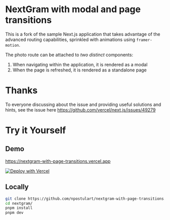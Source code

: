 # NextGram with modal and page transitions

This is a fork of the sample Next.js application that takes advantage of the advanced routing capabilities, sprinkled with animations using `framer-motion`.

The photo route can be attached to _two distinct_ components:

1. When navigating within the application, it is rendered as a modal
1. When the page is refreshed, it is rendered as a standalone page

# Thanks

To everyone discussing about the issue and providing useful solutions and hints, see the issue here https://github.com/vercel/next.js/issues/49279

# Try it Yourself

## Demo

https://nextgram-with-page-transitions.vercel.app

[![Deploy with Vercel](https://vercel.com/button)](https://vercel.com/new/clone?repository-url=https%3A%2F%2Fgithub.com%2Fnpostulart%2Fnextgram-with-page-transitions)

## Locally

```bash
git clone https://github.com/npostulart/nextgram-with-page-transitions.git
cd nextgram/
pnpm install
pnpm dev
```
